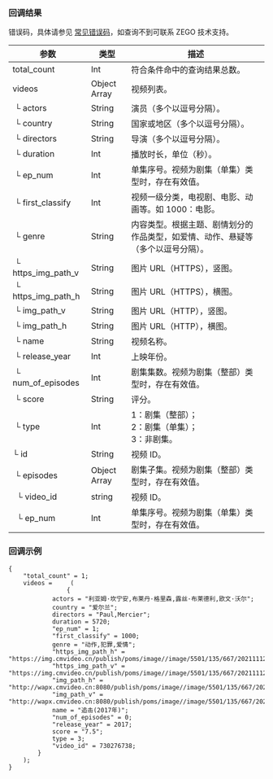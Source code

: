 ### 回调结果

错误码，具体请参见 [常见错误码](!Common_error_codes)，如查询不到可联系 ZEGO 技术支持。

| 参数 | 类型 | 描述 |
| --- | ---- | --- |
| total_count| Int | 符合条件命中的查询结果总数。 |
| videos | Object Array | 视频列表。 |
| &nbsp;└ actors | String | 演员（多个以逗号分隔）。 |
| &nbsp;└ country | String | 国家或地区（多个以逗号分隔）。 |
| &nbsp;└ directors | String | 导演（多个以逗号分隔）。 |
| &nbsp;└ duration | Int | 播放时长，单位（秒）。 |
| &nbsp;└ ep_num | Int | 单集序号。视频为剧集（单集）类型时，存在有效值。 |
| &nbsp;└ first_classify | Int | 视频一级分类，电视剧、电影、动画等。如 1000：电影。 |
| &nbsp;└ genre | String | 内容类型。根据主题、剧情划分的作品类型，如爱情、动作、悬疑等（多个以逗号分隔）。 |
| &nbsp;└ https_img_path_v | String | 图片 URL（HTTPS），竖图。 |
| &nbsp;└ https_img_path_h | String | 图片 URL（HTTPS），横图。 |
| &nbsp;└ img_path_v | String | 图片 URL（HTTP），竖图。 |
| &nbsp;└ img_path_h | String | 图片 URL（HTTP），横图。 |
| &nbsp;└ name | String | 视频名称。 |
| &nbsp;└ release_year | Int | 上映年份。 |
| &nbsp;└ num_of_episodes | Int | 剧集集数。视频为剧集（整部）类型时，存在有效值。 |
| &nbsp;└ score | String | 评分。 |
| &nbsp;└ type | Int | 1：剧集（整部）； </br> 2：剧集（单集）； </br> 3：非剧集。 |
| └ id | String | 视频 ID。 |
| &nbsp;└ episodes | Object Array | 剧集子集。视频为剧集（整部）类型时，存在有效值。 |
| &nbsp;&nbsp;└ video_id | string |  视频 ID。 |
| &nbsp;&nbsp;└ ep_num | Int | 单集序号。视频为剧集（单集）类型时，存在有效值。 |

### 回调示例
```
{
    "total_count" = 1;
    videos =     (
                {
            actors = "利亚姆·坎宁安,布莱丹·格里森,露丝·布莱德利,欧文·沃尔";
            country = "爱尔兰";
            directors = "Paul,Mercier";
            duration = 5720;
            "ep_num" = 1;
            "first_classify" = 1000;
            genre = "动作,犯罪,爱情";
            "https_img_path_h" = "https://img.cmvideo.cn/publish/poms/image//image/5501/135/667/202111121605_202008131023591450460_H169_1080.webp";
            "https_img_path_v" = "https://img.cmvideo.cn/publish/poms/image//image/5501/135/667/202111121605_2_V34_1080.webp";
            "img_path_h" = "http://wapx.cmvideo.cn:8080/publish/poms/image//image/5501/135/667/202111121605_202008131023591450460_H169_1080.webp";
            "img_path_v" = "http://wapx.cmvideo.cn:8080/publish/poms/image//image/5501/135/667/202111121605_2_V34_1080.webp";
            name = "追击(2017年)";
            "num_of_episodes" = 0;
            "release_year" = 2017;
            score = "7.5";
            type = 3;
            "video_id" = 730276738;
        }
    );
}
```
